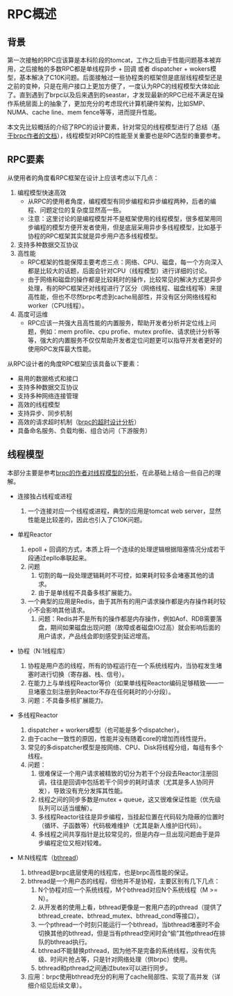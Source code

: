 # RPC概述

## 背景
第一次接触的RPC应该算是本科阶段的tomcat，工作之后由于性能问题基本被弃用，之后接触的多数RPC都是单线程异步 + 回调 或者 dispatcher + wokers模型，基本解决了C10K问题。后面接触过一些协程类的框架但是底层线程模型还是之前的变种，只是在用户接口上更加方便了，一度认为RPC的线程模型大体如此了。直到遇到了brpc以及后来遇到的seastar，才发现最新的RPC已经不满足在操作系统层面上的抽象了，更加充分的考虑现代计算机硬件架构，比如SMP、NUMA、cache line、mem fence等等，进而提升性能。

本文先比较概括的介绍了RPC的设计要素，针对常见的线程模型进行了总结（[基于brpc作者的文档](https://github.com/apache/incubator-brpc/blob/master/docs/cn/threading_overview.md)），线程模型对RPC的性能至关重要也是RPC选型的重要参考。

## RPC要素
从使用者的角度看RPC框架在设计上应该考虑以下几点：
1. 编程模型快速高效
	* 从RPC的使用者角度，编程模型有同步编程和异步编程两种，后者的编程、问题定位的复杂度显然高一些。
	* 注意：这里讨论的是编程模型并不是框架使用的线程模型，很多框架用同步编程的模型方便开发者使用，但是底层采用异步多线程模型，比如基于协程的RPC框架其实就是异步用户态多线程模型。
2. 支持多种数据交互协议
3. 高性能
	* RPC框架的性能保障主要考虑三点：网络、CPU、磁盘，每一个方向深入都是比较大的话题，后面会针对CPU（线程模型）进行详细的讨论。
	* 由于网络和磁盘的操作都是比较耗时的操作，比较常见的解决方式是异步处理，有的RPC框架还对线程进行了区分（网络线程、磁盘线程等）来提高性能，但也不尽然brpc考虑到cache局部性，并没有区分网络线程和worker（CPU线程）。
4. 高度可运维
	* RPC应该一共强大且高性能的内置服务，帮助开发者分析并定位线上问题，例如：mem profile、cpu profie、mutex profile、请求统计分析等等，强大的内置服务不仅仅帮助开发者定位问题更可以指导开发者更好的使用RPC发挥最大性能。


从RPC设计者的角度RPC框架应该具备以下要素：
* 易用的数据格式和接口
* 支持多种数据交互协议
* 支持多种网络连接管理
* 高效的线程模型
* 支持异步、同步机制
* 高效的请求超时机制（[brpc的超时设计分析](https://github.com/apache/incubator-brpc/blob/master/docs/cn/timer_keeping.md)）
* 具备命名服务、负载均衡、组合访问（下游服务）

## 线程模型
本部分主要是参考[brpc的作者对线程模型的分析](https://github.com/apache/incubator-brpc/blob/master/docs/cn/threading_overview.md)，在此基础上结合一些自己的理解。

* 连接独占线程或进程
	1. 一个连接对应一个线程或进程，典型的应用是tomcat web server，显然性能是比较差的，因此也引入了C10K问题。

* 单程Reactor
	1. epoll + 回调的方式，本质上将一个连续的处理逻辑根据阻塞情况分成若干段通过epllo串联起来。
	2. 问题
		1. 切割的每一段处理逻辑耗时不可控，如果耗时较多会堵塞其他的请求。
		2. 由于是单线程不具备多核扩展能力。
	3. 一个典型的应用是Redis，由于其所有的用户请求操作都是内存操作耗时较小不会影响其他请求。
		1. 问题：Redis并不是所有的操作都是内存操作，例如Aof、RDB需要落盘，期间如果磁盘出现问题（故障或者磁盘IO过高）就会影响后面的用户请求，产品线会即刻感受到延迟增高。
	
* 协程（N:1线程库）
	1. 协程是用户态的线程，所有的协程运行在一个系统线程内，当协程发生堵塞时进行切换（寄存器、栈、信号）。
	2. 在能力上与单线程Reactor等价（如果单线程Reactor编码足够精致——一旦堵塞立刻注册到Reactor不存在任何耗时的小分段）。
	3. 问题：不具备多核扩展能力。

* 多线程Reactor
	1. dispatcher + workers模型（也可能是多个dispatcher）。
	2. 由于cache一致性的原因，性能并没有随着core的增加而线性提升。
	3. 常见的多dispatcher模型是按网络、CPU、Disk将线程分组，每组有多个线程。
	4. 问题：
		1. 很难保证一个用户请求被精致的切分为若干个分段去Reactor注册回调，往往是回调中包括若干个同步的耗时请求（尤其是多人协同开发），导致没有充分发挥其性能。
		2. 线程之间的同步多数是mutex + queue，这又很难保证性能（优先级队列可以适当缓解）。
		3. 多线程Reactor往往是异步编程，当挂起位置在代码较为隐蔽的位置时（循环、子函数等）代码极难维护（尤其是新人维护旧代码）。
		4. 多线程之间共享指针是比较常见的，但是内存一旦出现问题由于是异步编程定位又相对较难。

* M:N线程库（[bthread](https://github.com/apache/incubator-brpc/tree/master/src/bthread)）
	1. bthread是brpc底层使用的线程库，也是brpc高性能的保证。
	2. bthread是一个用户态的线程，但他并不是协程，主要区别有几下几点：
		1. N个协程对应一个系统线程，M个bthread对应N个系统线程（M >= N）。
		2. 从开发者的使用上看，bthread更像是一套用户态的pthread（提供了bthread_create、bthread_mutex、bthread_cond等接口）。
		3. 一个pthread一个时刻只能运行一个bthread，当bthread堵塞时不会切换其他的bthread，但是当有pthread空闲时会“偷”其他pthread在排队的bthread执行。
		4. bthread不能替换pthread，因为他不是完备的系统线程，没有优先级、时间片抢占等，只是针对网络处理（供brpc）使用。
		5. bthread和pthread之间通过butex可以进行同步。
	7. 应用：brpc使用bthread充分的利用了cache局部性、实现了高并发（详细介绍见后续文章）。


